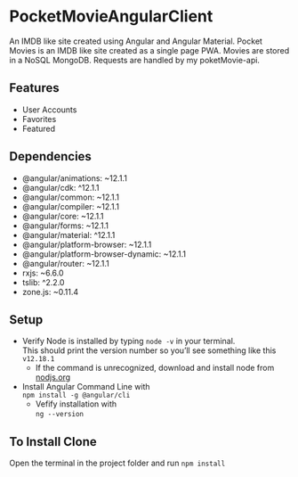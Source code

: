 # PocketMovieAngularClient
An IMDB like site created using Angular and Angular Material. Pocket Movies is an IMDB like site created as a single page PWA. Movies are stored in a NoSQL MongoDB. Requests are handled by my poketMovie-api.

## Features
- User Accounts
- Favorites
- Featured

## Dependencies
- @angular/animations: ~12.1.1
- @angular/cdk: ^12.1.1
- @angular/common: ~12.1.1
- @angular/compiler: ~12.1.1
- @angular/core: ~12.1.1
- @angular/forms: ~12.1.1
- @angular/material: ^12.1.1
- @angular/platform-browser: ~12.1.1
- @angular/platform-browser-dynamic: ~12.1.1
- @angular/router: ~12.1.1
- rxjs: ~6.6.0
- tslib: ^2.2.0
- zone.js: ~0.11.4

## Setup
* Verify Node is installed by typing ```node -v``` in your terminal.  
This should print the version number so you’ll see something like this ```v12.18.1```
  * If the command is unrecognized, download and install node from [nodjs.org](https://nodejs.org/en/download/)
* Install Angular Command Line with  
 ```npm install -g @angular/cli```
  * Vefify installation with  
 ```ng --version```

## To Install Clone
Open the terminal in the project folder and run
```npm install```
